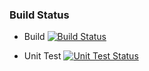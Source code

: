 
### Build Status 

  * Build 
[![Build Status](http://128.199.243.222:8080/buildStatus/icon?job=instavote%2Fworker-build&subject=compile)](http://128.199.243.222:8080/job/instavote/job/worker-build/)

  * Unit Test
[![Unit Test Status](http://128.199.243.222:8080/buildStatus/icon?job=instavote%2Fworker-test)](http://128.199.243.222:8080/job/instavote/job/worker-test/)
